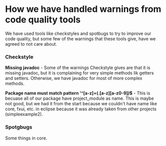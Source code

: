 # How we have handled warnings from code quality tools

We have used tools like checkstyles and spotbugs to try to improve our code quality, but some few of the warnings that these tools give, have we agreed to not care about.

### Checkstyle

**Missing javadoc** - Some of the warnings Checkstyle gives are that it is missing javadoc, but it is complaining for very simple methods 
lik getters and setters. Otherwise, we have javadoc for most of more complex methods.

**Package name must match pattern '^[a-z]+(\.[a-z][a-z0-9]*)*$** - This is becuase all of our package have project_module as name. This is maybe not good, but we had it from the start because we couldn't have name like core, fxui, etc. in eclipse because it was already taken from other projects (simpleexample2).

### Spotgbugs 

Some things in core.